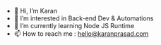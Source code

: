 - 👋 Hi, I’m Karan
- 👀 I’m interested in Back-end Dev & Automations
- 🌱 I’m currently learning Node JS Runtime
- 📫 How to reach me : hello@karanprasad.com

<!---
thtskaran/thtskaran is a ✨ special ✨ repository because its `README.md` (this file) appears on your GitHub profile.
You can click the Preview link to take a look at your changes.
--->
